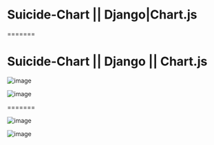 
# Suicide-Chart || Django|Chart.js
=======
# Suicide-Chart || Django || Chart.js
![image](https://github.com/anmabrar/Suicide-Chart/assets/86479721/0c26ad23-fa23-48af-a41f-2d29f3248a6c)

![image](https://github.com/anmabrar/Suicide-Chart/assets/86479721/608a1c98-eab3-4a1d-92f6-4ac075ccad56)


=======

![image](https://github.com/anmabrar/Suicide-Chart/assets/86479721/aa6f421b-264e-4434-934a-e5a199d4b47c)

![image](https://github.com/anmabrar/Suicide-Chart/assets/86479721/78dc1ae0-86f1-4f22-a7ba-ccedcac361c1)

